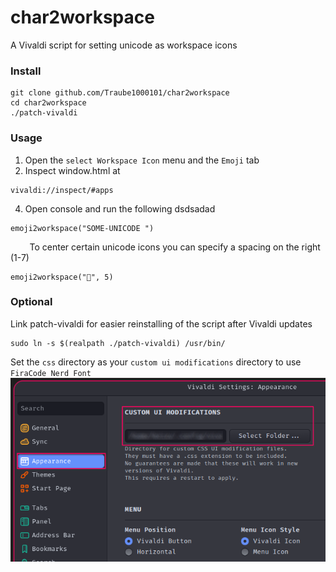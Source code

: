 # char2workspace

A Vivaldi script for setting unicode as workspace icons


### Install

```
git clone github.com/Traube1000101/char2workspace
cd char2workspace
./patch-vivaldi
```

### Usage

1. Open the `select Workspace Icon` menu and the `Emoji` tab
2. Inspect window.html at
```
vivaldi://inspect/#apps
```
4. Open console and run the following
   dsdsadad
```
emoji2workspace("SOME-UNICODE ")
```
&#8193;&#8193;To center certain unicode icons you can specify a spacing on the right (1-7)

```
emoji2workspace("", 5)
```

### Optional

Link patch-vivaldi for easier reinstalling of the script after Vivaldi updates

```
sudo ln -s $(realpath ./patch-vivaldi) /usr/bin/
```

Set the `css` directory as your `custom ui modifications` directory to use `FiraCode Nerd Font`
![custom ui modifications](custom-ui-modifications.png)
